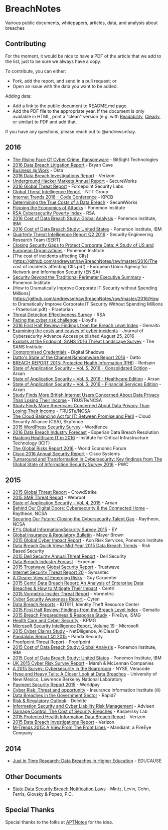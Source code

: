 # BreachNotes
Various public documents, whitepapers, articles, data, and analysis about breaches

## Contributing
For the moment, it would be nice to have a PDF of the article that we add to the list, just to be sure we always have a copy.

To contribute, you can either:
* Fork, add the report, and send in a pull request; or
* Open an issue with the data you want to be added.

Adding data:
* Add a link to the public document to README.md page.
* Add the PDF file to the appropriate year. If the document is only available in HTML, print a "clean" version (e.g. with [Readability](https://readability.com/), [Clearly](https://evernote.com/clearly/), or similar) to PDF and add that.

If you have any questions, please reach out to @andrewsmhay.

## 2016
* [The Rising Face Of Cyber Crime: Ransomware](https://github.com/andrewsmhay/BreachNotes/raw/master/2016/BitSight_Insights_-_The_Rising_Face_of_Cyber_Crime_Ransomware.pdf) - BitSight Technologies
* [2016 Data Breach Litigation Report](https://github.com/andrewsmhay/BreachNotes/raw/master/2016/d7691a96-5525-4e86-9e1f-80ee7f6a8185.pdf) - Bryan Cave
* [Business @ Work](https://github.com/andrewsmhay/BreachNotes/raw/master/2016/Okta_Businesses_at_Work_March_2016.pdf) - Okta
* [2016 Data Breach Investigations Report](https://github.com/andrewsmhay/BreachNotes/raw/master/2016/rp_DBIR_2016_Report_Insiders_en_xg.pdf) - Verizon
* [Underground Hacker Markets Annual Report](https://github.com/andrewsmhay/BreachNotes/raw/master/2016/fSecureWorksSECO2123NUndergroundHackerMarketplace.pdf) - SecureWorks
* [2016 Global Threat Report](https://github.com/andrewsmhay/BreachNotes/raw/master/2016/forcepoint_2016_global_threat_report_en.pdf) - Forcepoint Security Labs
* [Global Threat Intelligence Report](https://github.com/andrewsmhay/BreachNotes/raw/master/2016/2016-NTT-Group-GTIR.pdf) - NTT Group
* [Internet Trends 2016 – Code Conference](https://github.com/andrewsmhay/BreachNotes/raw/master/2016/2016_internet_trends_report_final.pdf) - KPCB
* [Determining the True Costs of a Data Breach](https://github.com/andrewsmhay/BreachNotes/raw/master/2016/SecureWorksSECO214DeterminingCostsofBreach.pdf) - SecureWorks
* [Flipping the Economics of Attacks](https://github.com/andrewsmhay/BreachNotes/raw/master/2016/PAN_Ponemon_Report.pdf) - Ponemon Institute
* [RSA Cybersecurity Poverty Index](https://github.com/andrewsmhay/BreachNotes/raw/master/2016/h15181-2016-rsa-cybersecurity-poverty.pdf) - RSA
* [2016 Cost of Data Breach Study: Global Analysis](https://github.com/andrewsmhay/BreachNotes/raw/master/2016/SEL03094WWEN.PDF) - Ponemon Institute, IBM
* [2016 Cost of Data Breach Study: United States](https://github.com/andrewsmhay/BreachNotes/raw/master/2016/SEL03094USEN.PDF) - Ponemon Institute, IBM
* [Quarterly Threat Intelligence Report Q2 2016](https://github.com/andrewsmhay/BreachNotes/raw/master/2016/sert-q2-2016-threat-report.pdf) - Security Engineering Research Team (SERT)
* [Closing Security Gaps to Protect Corporate Data: A Study of US and European Organizations](https://github.com/andrewsmhay/BreachNotes/raw/master/2016/Varonis_Ponemon_2016_Report.pdf) - Ponemon Institute
* [The cost of incidents affecting CIIs](https://github.com/andrewsmhay/BreachNotes/raw/master/2016/The cost of incidents affecting CIIs.pdf) - European Union Agency for Network and Information Security (ENISA)
* [Security Beyond the Traditional Perimeter Executive Summary](https://github.com/andrewsmhay/BreachNotes/raw/master/2016/Ponemon_External_Threat_2016__ExecSumm.pdf) - Ponemon Institute
* [How to Dramatically Improve Corporate IT Security without Spending Millions](https://github.com/andrewsmhay/BreachNotes/raw/master/2016/How to Dramatically Improve Corporate IT Security Without Spending Millions - Praetorian.pdf) - Praetorian
* [Threat Detection Effectiveness Survey](https://github.com/andrewsmhay/BreachNotes/raw/master/2016/H14916-threat-detection-effectiveness-pdf-eb.pdf) - RSA
* [Facing the cyber risk challenge](https://github.com/andrewsmhay/BreachNotes/raw/master/2016/lloyds_cyber_surveyreport_v2_190916.pdf) - Lloyd's
* [2016 First Half Review: Findings from the Breach Level Index](https://github.com/andrewsmhay/BreachNotes/raw/master/2016/Breach-Level-Index-Report-H12016.pdf) - Gemalto
* [Examining the costs and causes of cyber incidents](https://github.com/andrewsmhay/BreachNotes/raw/master/2016/cybsec.tyw001.full.pdf) - Journal of Cybersecurity Advance Access published August 25, 2016
* [Exploits at the Endpoint: SANS 2016 Threat Landscape Survey](https://github.com/andrewsmhay/BreachNotes/raw/master/2016/survey-threat-landscape.pdf) - The SANS Institute
* [Compromised Credentials](https://github.com/andrewsmhay/BreachNotes/raw/master/2016/CompromisedCredentials-LearnFromtheExposureoftheWorlds1000BiggestCompanies-Download.pdf) - Digital Shadows
* [Datto's State of the Channel Ransomware Report 2016](https://github.com/andrewsmhay/BreachNotes/raw/master/2016/DattoStateOfTheChannelRansomwareReport2016_RH.pdf) - Datto
* [BREACH REPORT 2015: Protected Health Information (PHI)](../master/2016/2016-experian-data-breach-industry-forecast.pdf) - Redspin
* [State of Application Security – Vol. 5, 2016 - Consolidated Edition](https://github.com/andrewsmhay/BreachNotes/raw/master/2016/State_of_Application_Security_2016_Consolidated_Report.pdf) - Arxan
* [State of Application Security – Vol. 5, 2016 - Healthcare Edition](https://github.com/andrewsmhay/BreachNotes/raw/master/2016/State_of_Application_Security_2016_Healthcare_Report.pdf) - Arxan
* [State of Application Security – Vol. 5, 2016 - Financial Services Edition](https://github.com/andrewsmhay/BreachNotes/raw/master/2016/State_of_Application_Security_2016_FinServ_Report.pdf) - Arxan
* [Study Finds More British Internet Users Concerned About Data Privacy Than Losing Their Income](https://github.com/andrewsmhay/BreachNotes/raw/master/2016/Final%20TRUSTe-NCSA%20GB%20Consumer%20Research%20Press%20Release%202016%20FINAL%20270116.pdf) - TRUSTe/NCSA
* [Study Finds More Americans Concerned About Data Privacy Than Losing Their Income](https://github.com/andrewsmhay/BreachNotes/raw/master/2016/Final%20TRUSTe-NCSA%20US%20Consumer%20Research%20Press%20Release%202016%20Final%20270116.pdf) - TRUSTe/NCSA
* [The Cloud Balancing Act for IT: Between Promise and Peril](https://github.com/andrewsmhay/BreachNotes/raw/master/2016/WP%20CSA%20Survey%20Cloud%20Balancing%20Act%200116.pdf) - Cloud Security Alliance (CSA), Skyfence
* [2015 WordPress Security Survey](https://www.wordfence.com/learn/2015-wordpress-security-survey/) - Wordfence
* [2016 Data Breach Industry Forecast](https://github.com/andrewsmhay/BreachNotes/raw/master/2016/2016-experian-data-breach-industry-forecast.pdf) - Experian Data Breach Resolution
* [Hacking Healthcare IT in 2016](https://github.com/andrewsmhay/BreachNotes/raw/master/2016/ICIT-Brief-Hacking-Healthcare-IT-in-2016.pdf)  - Institute for Critical Infrastructure Technology (ICIT)
* [The Global Risks Report 2016](https://github.com/andrewsmhay/BreachNotes/raw/master/2016/WEF_GRR16.pdf) - World Economic Forum 
* [Cisco 2016 Annual Security Report](https://github.com/andrewsmhay/BreachNotes/raw/master/2016/cisco-asr-2016.pdf) - Cisco Systems
* [Turnaround and Transformation in Cybersecurity: Key findings from The Global State of Information Security Survey 2016](https://github.com/andrewsmhay/BreachNotes/raw/master/2016/pwc-global-state-of-information-security-survey-20.pdf) - PWC

## 2015
* [2015 Global Threat Report](https://github.com/andrewsmhay/BreachNotes/raw/master/2015/15GlobalThreatReport.pdf) - CrowdStrike
* [2015 SMB Threat Report](https://github.com/andrewsmhay/BreachNotes/raw/master/2015/SMBThreatReport2015.pdf) - Webroot
* [State of Application Security – Vol. 4, 2015](https://github.com/andrewsmhay/BreachNotes/raw/master/2015/State-of-Application-Security-Report-Vol-4-2015.pdf) - Arxan
* [Behind Our Digital Doors: Cybersecurity & the Connected Home](https://github.com/andrewsmhay/BreachNotes/raw/master/2015/BEHIND%20OUR%20DIGITAL%20DOORS%20-%20ESET_NCSA%20Fast%20Facts.pdf) - Raytheon, NCSA
* [Securing Our Future: Closing the Cybersecurity Talent Gap](https://github.com/andrewsmhay/BreachNotes/raw/master/2015/Securing%20Our%20Future%20Closing%20the%20Cybersecurity%20Talent%20Gap.pdf) - Raytheon, NCSA
* [EY’s Global InformationvSecurity Survey 2015](https://github.com/andrewsmhay/BreachNotes/raw/master/EY-Global-Information-Security-Survey-2015-summary.pdf) - EY
* [Global Insurance & Regulatory Bulletin](https://github.com/andrewsmhay/BreachNotes/raw/master/2015/150326-Newsletter-Global-Insurance-Bulletin.pdf) - Mayer Brown
* [2015 Global Cyber Impact Report](https://github.com/andrewsmhay/BreachNotes/raw/master/2015/2015-Global-Cyber-Impact-Report-Final.pdf) - Aon Risk Services, Ponemon Institute
* [Data Breach Quick View: Mid-Year 2015 Data Breach Trends](https://github.com/andrewsmhay/BreachNotes/raw/master/2015/2015-MidYearDataBreachQuickView.pdf) - Risk Based Security
* [2015 Dell Security Annual Threat Report](https://github.com/andrewsmhay/BreachNotes/raw/master/2015/2015-dell-security-annual-threat-report-white-paper-15657.pdf) - Dell Security
* [Data Breach Industry Forcast](https://github.com/andrewsmhay/BreachNotes/raw/master/2015/2015-industry-forecast-experian.pdf) - Experian
* [2015 Trustwave Global Security Report](https://github.com/andrewsmhay/BreachNotes/raw/master/2015/2015_TrustwaveGlobalSecurityReport.pdf) - Trustwave
* [Internet Security Threat Report 20](https://github.com/andrewsmhay/BreachNotes/raw/master/2015/21347932_GA-internet-security-threat-report-volume-20-2015-social_v2.pdf) - Symantec
* [A Clearer View of Emerging Risks](https://github.com/andrewsmhay/BreachNotes/raw/master/2015/A_Clearer_View_of_Emerging_Risks.pdf) - Guy Carpenter
* [2015 Centri Data Breach Report: An Analysis of Enterprise Data Breaches & How to Mitigate Their Impact](https://github.com/andrewsmhay/BreachNotes/raw/master/2015/CENTRI-2015-Data-Breach-Report-Industry-Report-Aug-2015.pdf) - Centri
* [2015 Vormetric Insider Threat Report](https://github.com/andrewsmhay/BreachNotes/raw/master/2015/CW_GlobalReport_2015_Insider_threat_Vormetric_Single_Pages_010915.pdf) - Vormetric
* [Cyber Security Awareness Report](https://github.com/andrewsmhay/BreachNotes/raw/master/2015/CYREN_Q3_2015_CyberThreat_Report.pdf) - Cyren
* [Data Breach Reports](https://github.com/andrewsmhay/BreachNotes/raw/master/2015/DataBreachReports_2015.pdf) - IDT911, Identity Theft Resource Center
* [2015 First Half Review: Findings from the Breach Level Index](https://github.com/andrewsmhay/BreachNotes/raw/master/2015/Gemalto_H1_2015_BLI_Report.pdf) - Gemalto
* [2015 Breach Preparedness & Response Study](https://github.com/andrewsmhay/BreachNotes/raw/master/2015/ISMG-2015-Breach-Preparedness-and-Response-Study.pdf) - FireEye, iSMG
* [Health Care and Cyber Security](https://github.com/andrewsmhay/BreachNotes/raw/master/2015/KPMG-2015-Cyber-Healthcare-Survey.pdf) - KPMG
* [Microsoft Security Intelligence Report, Volume 19](https://github.com/andrewsmhay/BreachNotes/raw/master/2015/Microsoft_Security_Intelligence_Report_Volume_19_English.pdf) - Microsoft
* [2015 Cyber Claims Study](https://github.com/andrewsmhay/BreachNotes/raw/master/2015/NetDiligence_2015_Cyber_Claims_Study_093015.pdf) - NetDiligence, AllClearID
* [Pandalabs Report Q1 2015](https://github.com/andrewsmhay/BreachNotes/raw/master/2015/PandaLabs-Report_Q1-2015.pdf) - Panda Security
* [Proofpoint Threat Report](https://github.com/andrewsmhay/BreachNotes/raw/master/2015/Proofpoint-Threat-Report-June2015.pdf) - Proofpoint
* [2015 Cost of Data Breach Study: Global Analysis](https://github.com/andrewsmhay/BreachNotes/raw/master/2015/SEW03053WWEN.PDF) - Ponemon Institute, IBM
* [2015 Cost of Data Breach Study: United States](https://github.com/andrewsmhay/BreachNotes/raw/master/2015/SEW03055USEN.PDF) - Ponemon Institute, IBM
* [UK 2015 Cyber Risk Survey Report](https://github.com/andrewsmhay/BreachNotes/raw/master/2015/UK%202015%20Cyber%20Risk%20Survey%20Report-06-2015.pdf) - Marsh & McLennan Companies
* [A 2015 Survey: Cybersecurity in the Boardroom](https://github.com/andrewsmhay/BreachNotes/raw/master/2015/VERACODE_Survey_Report.pdf) - NYSE, Veracode
* [Hype and Heavy Tails: A Closer Look at Data Breaches](https://github.com/andrewsmhay/BreachNotes/raw/master/2015/WEIS_2015_edwards.pdf) - University of New Mexico, Lawrence Berkeley National Laboratory
* [Payment Security Report 2015](https://github.com/andrewsmhay/BreachNotes/raw/master/2015/WPUK-Payment-security-report-2015.pdf) - Worldpay
* [Cyber Risk: Threat and opportunity](https://github.com/andrewsmhay/BreachNotes/raw/master/2015/cyber_risk_wp_final_102015.pdf) - Insurance Information Institute (iii)
* [Data Breaches in the Government Sector](https://github.com/andrewsmhay/BreachNotes/raw/master/2015/data-breach-report.pdf) - Rapid7
* [Risk & Regulatory Outlook](https://github.com/andrewsmhay/BreachNotes/raw/master/2015/deloitte-au-fs-risk-regulatory-outlook-250515.pdf) - Deloitte
* [Information Security and Cyber Liability Risk Management](https://github.com/andrewsmhay/BreachNotes/raw/master/2015/information%20security%20cyber%20liability%20risk%20management%20report%202015%2010%2016.pdf) - Advisen
* [Damage Control: The Cost of Security Breaches](https://github.com/andrewsmhay/BreachNotes/raw/master/2015/it-risks-survey-report-cost-of-security-breaches.pdf) - Kaspersky Lab
* [2015 Protected Health Information Data Breach Report](https://github.com/andrewsmhay/BreachNotes/raw/master/2015/rp_2015-protected-health-information-data-breach-report_en_xg.pdf) - Verizon
* [2015 Data Breach Investigations Report](https://github.com/andrewsmhay/BreachNotes/raw/master/2015/rp_data-breach-investigation-report-2015_en_xg.pdf) - Verizon
* [M-Trends 2015: A View From The Front Lines](https://github.com/andrewsmhay/BreachNotes/raw/master/2015/rpt-m-trends-2015.pdf) - Mandiant, a FireEye Company

## 2014
* [Just in Time Research: Data Breaches in Higher Education](https://github.com/andrewsmhay/BreachNotes/raw/master/2014/ECP1402.pdf) - EDUCAUSE

## Other Documents
* [State Data Security Breach Notification Laws](https://github.com/andrewsmhay/BreachNotes/raw/master/2016/state_data_breach_matrix_Sep_2016.pdf) - Mintz, Levin, Cohn, Ferris, Glovsky & Popeo, P.C.

## Special Thanks
Special thanks to the folks at [APTNotes](https://github.com/kbandla/APTnotes) for the idea.
